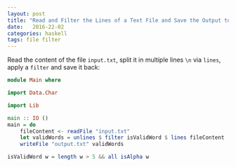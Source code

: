 ```yaml
---
layout: post
title: "Read and Filter the Lines of a Text File and Save the Output to Another File with Haskell"
date:   2016-22-02
categories: haskell
tags: file filter
---
```


Read the content of the file `input.txt`, split it in multiple lines `\n` via `lines`, apply a `filter` and save it back:

```haskell
module Main where

import Data.Char

import Lib

main :: IO ()
main = do
    fileContent <- readFile "input.txt"
    let validWords = unlines $ filter isValidWord $ lines fileContent
    writeFile "output.txt" validWords

isValidWord w = length w > 5 && all isAlpha w
```
